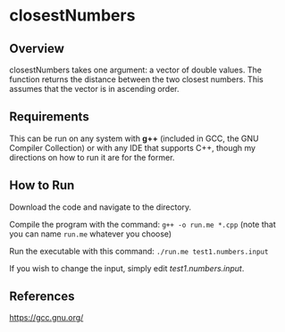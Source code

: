 # closestNumbers

## Overview
closestNumbers takes one argument: a vector of double values. The function returns the distance between the two closest numbers. This assumes that the vector is in ascending order.

## Requirements
This can be run on any system with **g++** (included in GCC, the GNU Compiler Collection) or with any IDE that supports C++, though my directions on how to run it are for the former.

## How to Run
Download the code and navigate to the directory.

Compile the program with the command: `g++ -o run.me *.cpp` (note that you can name `run.me` whatever you choose)

Run the executable with this command:
`./run.me test1.numbers.input`

If you wish to change the input, simply edit *test1.numbers.input*.

## References
https://gcc.gnu.org/